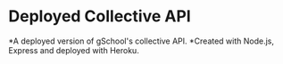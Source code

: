 # Deployed Collective API

*A deployed version of gSchool's collective API. 
*Created with Node.js, Express and deployed with Heroku.